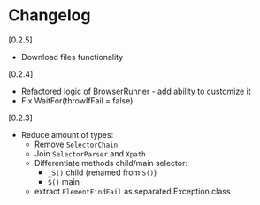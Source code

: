 ﻿# Changelog

[0.2.5]
- Download files functionality

[0.2.4]
- Refactored logic of BrowserRunner - add ability to customize it
- Fix WaitFor(throwIfFail = false)

[0.2.3]
- Reduce amount of types:
    - Remove `SelectorChain`
    - Join `SelectorParser` and `Xpath`
    - Differentiate methods child/main selector:
        - `_S()` child (renamed from `S()`)
        - `S()` main
    - extract `ElementFindFail` as separated Exception class